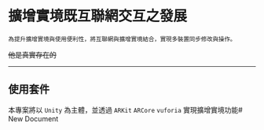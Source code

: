 # 擴增實境既互聯網交互之發展
	為提升擴增實境與使用便利性，將互聯網與擴增實境結合，實現多裝置同步修改與操作。  
~~他是真實存在的~~

****

## 使用套件  
本專案將以 `Unity` 為主體，並透過 `ARKit` `ARCore` `vuforia` 實現擴增實境功能# New Document
